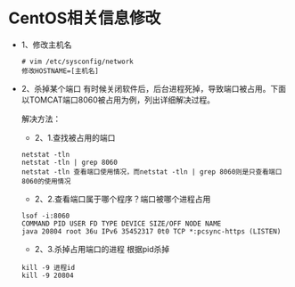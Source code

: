 # CentOS相关信息修改

- 1、修改主机名
	
	```
	# vim /etc/sysconfig/network
	修改HOSTNAME=[主机名]
	```
	

- 2、杀掉某个端口
	有时候关闭软件后，后台进程死掉，导致端口被占用。下面以TOMCAT端口8060被占用为例，列出详细解决过程。

	解决方法：

	- 2、1.查找被占用的端口

	```
	netstat -tln
	netstat -tln | grep 8060
	netstat -tln 查看端口使用情况，而netstat -tln | grep 8060则是只查看端口8060的使用情况
	```
	- 2、2.查看端口属于哪个程序？端口被哪个进程占用

	```
	lsof -i:8060
	COMMAND PID USER FD TYPE DEVICE SIZE/OFF NODE NAME
	java 20804 root 36u IPv6 35452317 0t0 TCP *:pcsync-https (LISTEN)
	```

	- 2、3.杀掉占用端口的进程 根据pid杀掉

	```
	kill -9 进程id
	kill -9 20804
	```